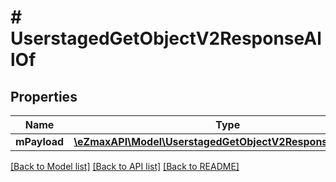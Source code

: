 # # UserstagedGetObjectV2ResponseAllOf

## Properties

Name | Type | Description | Notes
------------ | ------------- | ------------- | -------------
**mPayload** | [**\eZmaxAPI\Model\UserstagedGetObjectV2ResponseMPayload**](UserstagedGetObjectV2ResponseMPayload.md) |  |

[[Back to Model list]](../../README.md#models) [[Back to API list]](../../README.md#endpoints) [[Back to README]](../../README.md)
